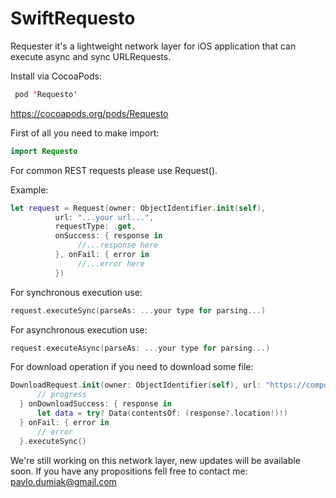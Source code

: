 
# SwiftRequesto
Requester it's a lightweight network layer for iOS application that can execute async and sync URLRequests.

Install via CocoaPods:
```swift
 pod 'Requesto'
```
https://cocoapods.org/pods/Requesto

First of all you need to make import:
```swift
import Requesto
```

For common REST requests please use Request().

Example:
```swift
let request = Request(owner: ObjectIdentifier.init(self),
          url: "...your url...",
          requestType: .get,
          onSuccess: { response in
               //...response here
          }, onFail: { error in
               //...error here
          })
```

For synchronous execution use:

```swift
request.executeSync(parseAs: ...your type for parsing...)
```

For asynchronous execution use:

```swift
request.executeAsync(parseAs: ...your type for parsing...)
```

For download operation if you need to download some file:
```swift
DownloadRequest.init(owner: ObjectIdentifier(self), url: "https://compote.slate.com/images/18ba92e4-e39b-44a3-af3b-88f735703fa7.png?width=1440&rect=1560x1040&offset=0x0", requestType: .get) { progress in
      // progress
  } onDownloadSuccess: { response in
      let data = try? Data(contentsOf: (response?.location!)!) 
  } onFail: { error in
      // error
  }.executeSync()
  ```
  
  We're still working on this network layer, new updates will be available soon. 
  If you have any propositions fell free to contact me: pavlo.dumiak@gmail.com
